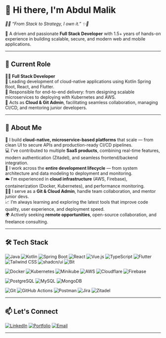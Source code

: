 # 👋 Hi there, I'm Abdul Malik
_🖤✨ “From Stack to Strategy, I own it.” ✨🖤_

🎯 A driven and passionate **Full Stack Developer** with 1.5+ years of hands-on experience in building scalable, secure, and modern web and mobile applications.

---


## 💼 Current Role

👨‍💻 **Full Stack Developer**  
🔹 Leading development of cloud-native applications using Kotlin Spring Boot, React, and Flutter.  
🔹 Responsible for end-to-end delivery: from designing scalable microservices to deploying with Kubernetes and AWS.  
🔹 Acts as **Cloud & Git Admin**, facilitating seamless collaboration, managing CI/CD, and mentoring junior developers.

---

## 💼 About Me

🚀 I build **cloud-native, microservice-based platforms** that scale — from clean UI to secure APIs and production-ready CI/CD pipelines.  
💻 I’ve contributed to multiple **SaaS products**, combining real-time features, modern authentication (Zitadel), and seamless frontend/backend integration.  
🔧 I work across the **entire development lifecycle** — from system architecture and data modeling to deployment and monitoring.  
☁️ I'm experienced in **cloud infrastructure** (AWS, Firebase), containerization (Docker, Kubernetes), and performance monitoring.  
🧑‍💼 I serve as a **Git & Cloud Admin**, handle team collaboration, and mentor junior devs.  
📈 I’m always learning and exploring the latest tools that improve code quality, user experience, and deployment speed.  
🌍 Actively seeking **remote opportunities**, open-source collaboration, and freelance consulting.

---

## 🛠️ Tech Stack

![Java](https://img.shields.io/badge/Java-ED8B00?style=for-the-badge&logo=java)
![Kotlin](https://img.shields.io/badge/Kotlin-7F52FF?style=for-the-badge&logo=kotlin)
![Spring Boot](https://img.shields.io/badge/SpringBoot-6DB33F?style=for-the-badge&logo=spring-boot)
![React](https://img.shields.io/badge/React-20232A?style=for-the-badge&logo=react)
![Vue.js](https://img.shields.io/badge/Vue.js-35495E?style=for-the-badge&logo=vue.js)
![TypeScript](https://img.shields.io/badge/TypeScript-007ACC?style=for-the-badge&logo=typescript)
![Flutter](https://img.shields.io/badge/Flutter-02569B?style=for-the-badge&logo=flutter)
![Tailwind CSS](https://img.shields.io/badge/TailwindCSS-38B2AC?style=for-the-badge&logo=tailwind-css)
![shadcn/ui](https://img.shields.io/badge/shadcn%2Fui-000000?style=for-the-badge)
![Bit](https://img.shields.io/badge/Bit-000000?style=for-the-badge&logo=bit&logoColor=white)

![Docker](https://img.shields.io/badge/Docker-2496ED?style=for-the-badge&logo=docker)
![Kubernetes](https://img.shields.io/badge/Kubernetes-326CE5?style=for-the-badge&logo=kubernetes)
![Minikube](https://img.shields.io/badge/Minikube-326CE5?style=for-the-badge&logo=kubernetes)
![AWS](https://img.shields.io/badge/AWS-FF9900?style=for-the-badge&logo=amazon-aws)
![Cloudflare](https://img.shields.io/badge/Cloudflare-F38020?style=for-the-badge&logo=cloudflare)
![Firebase](https://img.shields.io/badge/Firebase-FFCA28?style=for-the-badge&logo=firebase)

![PostgreSQL](https://img.shields.io/badge/PostgreSQL-4169E1?style=for-the-badge&logo=postgresql)
![MySQL](https://img.shields.io/badge/MySQL-00758F?style=for-the-badge&logo=mysql)
![MongoDB](https://img.shields.io/badge/MongoDB-47A248?style=for-the-badge&logo=mongodb)

![Git](https://img.shields.io/badge/Git-F05032?style=for-the-badge&logo=git)
![GitHub Actions](https://img.shields.io/badge/GitHub_Actions-2088FF?style=for-the-badge&logo=github-actions)
![Postman](https://img.shields.io/badge/Postman-FF6C37?style=for-the-badge&logo=postman)
![Jira](https://img.shields.io/badge/Jira-0052CC?style=for-the-badge&logo=jira)
![Zitadel](https://img.shields.io/badge/Zitadel-000000?style=for-the-badge&logo=data:image/svg+xml;base64,PHN2ZyBmaWxsPSIjZmZmIiB2aWV3Qm94PSIwIDAgMjQgMjQiIHhtbG5zPSJodHRwOi8vd3d3LnczLm9yZy8yMDAwL3N2ZyI+PHJlY3QgeD0iNCIgeT0iNCIgd2lkdGg9IjE2IiBoZWlnaHQ9IjE2IiByeD0iMiIgZmlsbD0iI0ZGMDAwMCIvPjwvc3ZnPg==)

---

## 📫 Let's Connect

[![LinkedIn](https://img.shields.io/badge/LinkedIn-Connect-blue?style=for-the-badge&logo=linkedin)](https://www.linkedin.com/in/p-a-abdul-malik)
[![Portfolio](https://img.shields.io/badge/Portfolio-Visit-000?style=for-the-badge&logo=vercel)](https://yourdomain.com)
[![Email](https://img.shields.io/badge/Gmail-Contact-red?style=for-the-badge&logo=gmail)](mailto:paabdulmalikwork@gmail.com)

---
